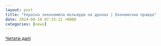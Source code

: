 ```yaml
---
layout: post
title: "Україна зекономила мільярди на дронах | Економічна правда"
date: 2024-08-10 07:33:11 +0000
categories: [news]
---
```


[Читати далі](https://www.epravda.com.ua/news/2024/08/9/717798/)
